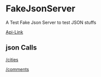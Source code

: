 # FakeJsonServer
A Test Fake Json Server to test JSON stuffs

[Api-Link](https://my-json-server.typicode.com/monsterbrain/FakeJsonServer)

## json Calls
[/cities](https://my-json-server.typicode.com/monsterbrain/FakeJsonServer/cities)

[/comments](https://my-json-server.typicode.com/monsterbrain/FakeJsonServer/comments)

